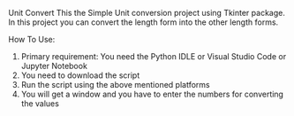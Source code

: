 Unit Convert 
This the Simple Unit conversion project using Tkinter package.
In this project you can convert the length form into the other length forms.

How To Use:
1) Primary requirement: You need the Python IDLE or Visual Studio Code or Jupyter Notebook
2) You need to download the script
3) Run the script using the above mentioned platforms
4) You will get a window and you have to enter the numbers for converting the values

